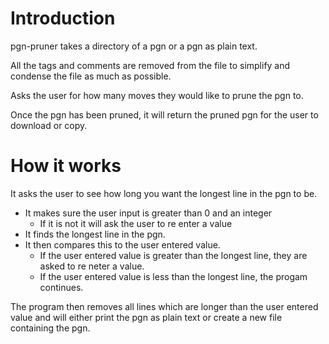 # Introduction

pgn-pruner takes a directory of a pgn or a pgn as plain text.

All the tags and comments are removed from the file to simplify and condense the file as much as possible.

Asks the user for how many moves they would like to prune the pgn to.

Once the pgn has been pruned, it will return the pruned pgn for the user to download or copy.

# How it works

It asks the user to see how long you want the longest line in the pgn to be.
- It makes sure the user input is greater than 0 and an integer
    - If it is not it will ask the user to re enter a value
- It finds the longest line in the pgn.
- It then compares this to the user entered value.
    - If the user entered value is greater than the longest line, they are asked to re neter a value.
    - If the user entered value is less than the longest line, the progam continues.

The program then removes all lines which are longer than the user entered value and will either print the pgn as plain text or create a new file containing the pgn.